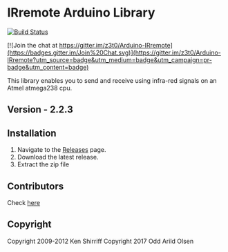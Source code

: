 # IRremote Arduino Library

[![Build Status](https://travis-ci.org/z3t0/Arduino-IRremote.svg?branch=master)](https://travis-ci.org/z3t0/Arduino-IRremote)

[![Join the chat at https://gitter.im/z3t0/Arduino-IRremote](https://badges.gitter.im/Join%20Chat.svg)](https://gitter.im/z3t0/Arduino-IRremote?utm_source=badge&utm_medium=badge&utm_campaign=pr-badge&utm_content=badge)

This library enables you to send and receive using infra-red signals on an Atmel atmega238 cpu.


## Version - 2.2.3

## Installation
1. Navigate to the [Releases](https://github.com/oao/Avr-IRremote/releases) page.
2. Download the latest release.
3. Extract the zip file


## Contributors
Check [here](Contributors.md)

## Copyright
Copyright 2009-2012 Ken Shirriff
Copyright 2017 Odd Arild Olsen